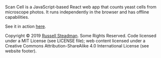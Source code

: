 Scan Cell is a JavaScript-based React web app that counts yeast cells from microscope photos. It runs independently in the browser and has offline capabilities.

See it in action [here](https://teamtofu.github.io/scancell/).

Copyright &copy; 2019 [Russell Steadman](https://www.russellsteadman.com/). Some Rights Reserved. Code licensed under a MIT License (see LICENSE file); web content licensed under a Creative Commons Attribution-ShareAlike 4.0 International License (see website footer).